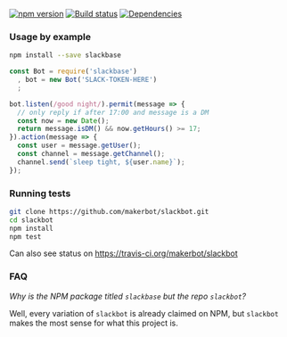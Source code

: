 [![npm version](https://badge.fury.io/js/slackbase.svg)](https://badge.fury.io/js/slackbase)
[![Build status](https://travis-ci.org/makerbot/slackbot.svg?branch=master)](https://travis-ci.org/makerbot/slackbot) 
[![Dependencies](https://david-dm.org/makerbot/slackbot.svg)](https://david-dm.org/makerbot/slackbot)

### Usage by example

```sh
npm install --save slackbase
```


```js
const Bot = require('slackbase')
  , bot = new Bot('SLACK-TOKEN-HERE')
  ;

bot.listen(/good night/).permit(message => {
  // only reply if after 17:00 and message is a DM
  const now = new Date();
  return message.isDM() && now.getHours() >= 17;
}).action(message => {
  const user = message.getUser();
  const channel = message.getChannel();
  channel.send(`sleep tight, ${user.name}`);
});
```

### Running tests
```sh
git clone https://github.com/makerbot/slackbot.git
cd slackbot
npm install
npm test
```
Can also see status on https://travis-ci.org/makerbot/slackbot

### FAQ
*Why is the NPM package titled `slackbase` but the repo `slackbot`?*

Well, every variation of `slackbot` is already claimed on NPM, but `slackbot` makes the most sense for what this project is.
